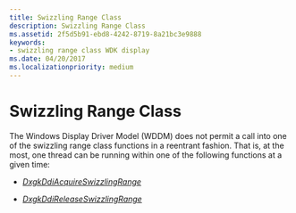 ```yaml
---
title: Swizzling Range Class
description: Swizzling Range Class
ms.assetid: 2f5d5b91-ebd8-4242-8719-8a21bc3e9888
keywords:
- swizzling range class WDK display
ms.date: 04/20/2017
ms.localizationpriority: medium
---
```


# Swizzling Range Class


The Windows Display Driver Model (WDDM) does not permit a call into one of the swizzling range class functions in a reentrant fashion. That is, at the most, one thread can be running within one of the following functions at a given time:

-   [*DxgkDdiAcquireSwizzlingRange*](https://docs.microsoft.com/windows-hardware/drivers/ddi/content/d3dkmddi/nc-d3dkmddi-dxgkddi_acquireswizzlingrange)

-   [*DxgkDdiReleaseSwizzlingRange*](https://docs.microsoft.com/windows-hardware/drivers/ddi/content/d3dkmddi/nc-d3dkmddi-dxgkddi_releaseswizzlingrange)

 

 





